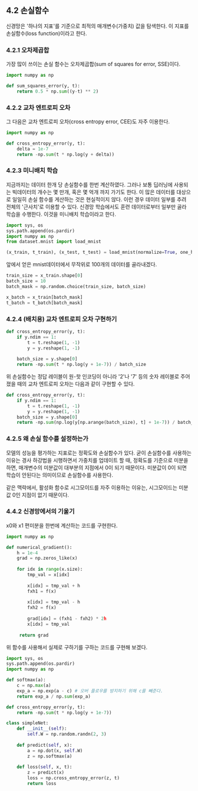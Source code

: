 ## 4.2 손실함수
신경망은 '하나의 지표'를 기준으로 최적의 매개변수(가중치) 값을 탐색한다. 이 지표를
손실함수(loss function)이라고 한다.

### 4.2.1 오차제곱합
가장 많이 쓰이는 손실 함수는 오차제곱합(sum of squares for error, SSE)이다.
```python
import numpy as np

def sum_squares_error(y, t):
    return 0.5 * np.sum((y-t) ** 2)
```
### 4.2.2 교차 엔트로피 오차
그 다음은
교차 엔트로피 오차(cross entropy error, CEE)도 자주 이용한다.

```python
import numpy as np

def cross_entropy_error(y, t):
    delta = 1e-7
    return -np.sum(t * np.log(y + delta))
```
### 4.2.3 미니배치 학습
지금까지는 데이터 한개 당 손실함수를 한번 계산하였다. 그러나 보통 딥러닝에 사용되는 빅데이터의 개수는
몇 만개, 혹은 몇 억개 까지 가기도 한다. 이 많은 데이터를 대상으로 일일히 손실 함수를 게산하는 것은 현실적이지 않다.
이런 경우 데이터 일부를 추려 전체의 '근사치'로 이용할 수 있다. 신경망 학습에서도 훈련 데이터로부터 일부만 골라
학습을 수행한다. 이것을 미니배치 학습이라고 한다.

```python
import sys, os
sys.path.append(os.pardir)
import numpy as np
from dataset.mnist import load_mnist

(x_train, t_train), (x_test, t_test) = load_mnist(normalize=True, one_hot_label=True)
```
앞에서 얻은 mnist데이터에서 무작위로 100개의 데이터를 골라내겠다.
```python
train_size = x_train.shape[0]
batch_size = 10
batch_mask = np.random.choice(train_size, batch_size)

x_batch = x_train[batch_mask]
t_batch = t_batch[batch_mask]
```
### 4.2.4 (배치용) 교차 엔트로피 오차 구현하기
```python
def cross_entropy_error(y, t):
    if y.ndim == 1:
        t = t.reshape(1, -1)
        y = y.reshape(1, -1)
        
    batch_size = y.shape[0]
    return -np.sum(t * np.log(y + 1e-7)) / batch_size
```
위 손실함수는 정답 레이블이 원-핫 인코딩이 아니라 '2'나 '7' 등의 숫자 레이블로 주어졌을 때의
교차 엔트로피 오차는 다음과 같이 구현할 수 있다.
```python
def cross_entropy_error(y, t):
    if y.ndim == 1:
        t = t.reshape(1, -1)
        y = y.reshape(1, -1)
    batch_size = y.shape[0]
    return -np.sum(np.log(y[np.arange(batch_size), t] + 1e-7)) / batch_size
```
### 4.2.5 왜 손실 함수를 설정하는가
모델의 성능을 평가하는 지표로는 정확도와 손실함수가 있다. 굳이 손실함수를 사용하는 이유는
경사 하강법을 시행하면서 가중치를 업데이트 할 때, 정확도를 기준으로 미분을 하면, 매개변수의 미분값이
대부분의 지점에서 0이 되기 때문이다. 미분값이 0이 되면 학습이 안된다는 의미이므로 손실함수를 사용한다.

같은 맥락에서, 활성화 함수로 시그모이드를 자주 이용하는 이유는, 시그모이드는 미분값 0인 지점이 없기 때문이다.

### 4.4.2 신경망에서의 기울기
x0와 x1 편미분을 한번에 계산하는 코드를 구현한다.
```python
import numpy as np

def numerical_gradient():
    h = 1e-4
    grad = np.zeros_like(x)
    
    for idx in range(x.size):
        tmp_val = x[idx]
        
        x[idx] = tmp_val + h
        fxh1 = f(x)
        
        x[idx] = tmp_val - h
        fxh2 = f(x)
        
        grad[idx] = (fxh1 - fxh2) * 2h
        x[idx] = tmp_val
     
     return grad
```
위 함수를 사용해서 실제로 구하기를 구하는 코드를 구현해 보겠다.
```python
import sys, os
sys.path.append(os.pardir)
import numpy as np

def softmax(a):
    c = np.max(a)
    exp_a = np.exp(a - c) # 오버 플로우를 방지하기 위해 c를 빼준다.
    return exp_a / np.sum(exp_a)

def cross_entropy_error(y, t):
    return -np.sum(t * np.log(y + 1e-7))

class simpleNet:
    def __init__(self):
        self.W = np.random.randn(2, 3)
        
    def predict(self, x):
        a = np.dot(x, self.W)
        z = np.softmax(a)
        
    def loss(self, x, t):
        z = predict(x)
        loss = np.cross_entropy_error(z, t)
        return loss
```
        
        
    

```

